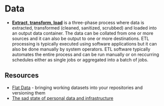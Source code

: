 # Data

- [**Extract, transform, load**](https://en.wikipedia.org/wiki/Extract,_transform,_load) is a three-phase process where data is extracted, transformed (cleaned, sanitized, scrubbed) and loaded into an output data container. The data can be collated from one or more sources and it can also be output to one or more destinations. ETL processing is typically executed using software applications but it can also be done manually by system operators. ETL software typically automates the entire process and can be run manually or on reccurring schedules either as single jobs or aggregated into a batch of jobs. 

## Resources

- [Flat Data](https://octo.github.com/projects/flat-data) - bringing working datasets into your repositories and versioning them
- [The sad state of personal data and infrastructure](https://beepb00p.xyz/sad-infra.html#exports)

